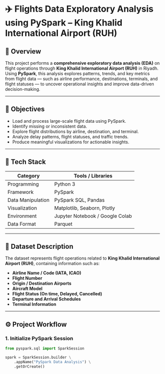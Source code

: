 # ✈️ Flights Data Exploratory Analysis using PySpark – King Khalid International Airport (RUH)

## 📖 Overview
This project performs a **comprehensive exploratory data analysis (EDA)** on flight operations through **King Khalid International Airport (RUH)** in Riyadh.  
Using **PySpark**, this analysis explores patterns, trends, and key metrics from flight data — such as airline performance, destinations, terminals, and flight statuses — to uncover operational insights and improve data-driven decision-making.

---

## 🎯 Objectives
- Load and process large-scale flight data using PySpark.  
- Identify missing or inconsistent data.  
- Explore flight distributions by airline, destination, and terminal.  
- Analyze delay patterns, flight statuses, and traffic trends.  
- Produce meaningful visualizations for actionable insights.  

---

## 🧰 Tech Stack

| Category | Tools / Libraries |
|-----------|-------------------|
| Programming | Python 3 |
| Framework | PySpark |
| Data Manipulation | PySpark SQL, Pandas |
| Visualization | Matplotlib, Seaborn, Plotly |
| Environment | Jupyter Notebook / Google Colab |
| Data Format | Parquet |

---

## 🧩 Dataset Description
The dataset represents flight operations related to **King Khalid International Airport (RUH)**, containing information such as:

- **Airline Name / Code (IATA, ICAO)**  
- **Flight Number**  
- **Origin / Destination Airports**  
- **Aircraft Model**  
- **Flight Status (On time, Delayed, Cancelled)**  
- **Departure and Arrival Schedules**  
- **Terminal Information**

---

## ⚙️ Project Workflow

### 1. Initialize PySpark Session
```python
from pyspark.sql import SparkSession

spark = SparkSession.builder \
    .appName("PySpark Data Analysis") \
    .getOrCreate()

